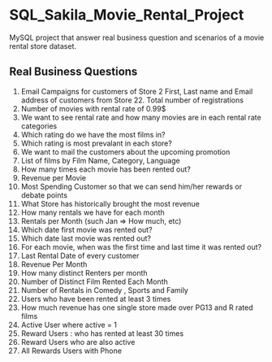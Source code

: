 # SQL_Sakila_Movie_Rental_Project
MySQL project that answer real business question and scenarios of a movie rental store dataset.

## Real Business Questions
1. Email Campaigns for customers of Store 2
    First, Last name and Email address of customers from Store 22. Total number of registrations
2. Number of movies with rental rate of 0.99$ 
3. We want to see rental rate and how many movies are in each rental rate categories
4. Which rating do we have the most films in?
5. Which rating is most prevalant in each store?
6. We want to mail the customers about the upcoming promotion
7. List of films by Film Name, Category, Language
8. How many times each movie has been rented out?
9. Revenue per Movie
10. Most Spending Customer so that we can send him/her rewards or debate points
11. What Store has historically brought the most revenue
12. How many rentals we have for each month 
13. Rentals per Month (such Jan => How much, etc)
14. Which date first movie was rented out?
15. Which date last movie was rented out?
16. For each movie, when was the first time and last time it was rented out?
17. Last Rental Date of every customer
18. Revenue Per Month
19. How many distinct Renters per month
20. Number of Distinct Film Rented Each Month
21. Number of Rentals in Comedy , Sports and Family
22. Users who have been rented at least 3 times
23. How much revenue has one single store made over PG13 and R rated films
24. Active User  where active = 1
25. Reward Users : who has rented at least 30 times
26. Reward Users who are also active
27. All Rewards Users with Phone
